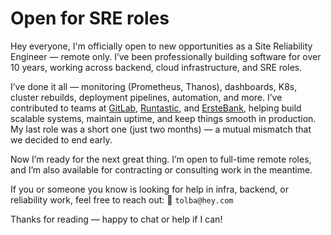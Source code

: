 # Open for SRE roles
Hey everyone,
I'm officially open to new opportunities as a Site Reliability Engineer — remote only. I’ve been professionally building software for over 10 years, working across backend, cloud infrastructure, and SRE roles.

I’ve done it all — monitoring (Prometheus, Thanos), dashboards, K8s, cluster rebuilds, deployment pipelines, automation, and more.
I’ve contributed to teams at [GitLab](https://github.com/gitlabhq), [Runtastic](https://www.runtastic.com), and [ErsteBank](https://www.erstegroup.com/en/home), helping build scalable systems, maintain uptime, and keep things smooth in production.
My last role was a short one (just two months) — a mutual mismatch that we decided to end early.

Now I’m ready for the next great thing. I’m open to full-time remote roles, and I’m also available for contracting or consulting work in the meantime.

If you or someone you know is looking for help in infra, backend, or reliability work, feel free to reach out: 📧 `tolba@hey.com`

Thanks for reading — happy to chat or help if I can!
